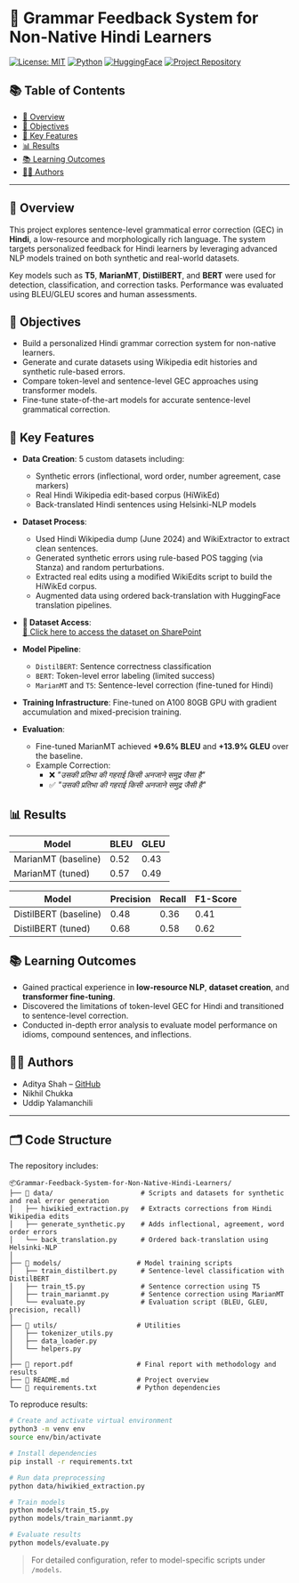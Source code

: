 # 📝 Grammar Feedback System for Non-Native Hindi Learners

[![License: MIT](https://img.shields.io/badge/License-MIT-green.svg)](LICENSE)
[![Python](https://img.shields.io/badge/Python-3.10+-blue.svg)](https://www.python.org/)
[![HuggingFace](https://img.shields.io/badge/HuggingFace-Transformers-yellow)](https://huggingface.co/transformers/)
[![Project Repository](https://img.shields.io/badge/GitHub-Project-blue)](https://github.com/aditya-sudo/Grammar-Feedback-System-for-Non-Native-Hindi-Learners)

## 📚 Table of Contents

- [📌 Overview](#-overview)
- [🎯 Objectives](#-objectives)
- [🧠 Key Features](#-key-features)
- [📊 Results](#-results)
- [📚 Learning Outcomes](#-learning-outcomes)
- [👨‍💻 Authors](#-authors)

---

## 📌 Overview

This project explores sentence-level grammatical error correction (GEC) in **Hindi**, a low-resource and morphologically rich language. The system targets personalized feedback for Hindi learners by leveraging advanced NLP models trained on both synthetic and real-world datasets.

Key models such as **T5**, **MarianMT**, **DistilBERT**, and **BERT** were used for detection, classification, and correction tasks. Performance was evaluated using BLEU/GLEU scores and human assessments.

## 🎯 Objectives

- Build a personalized Hindi grammar correction system for non-native learners.
- Generate and curate datasets using Wikipedia edit histories and synthetic rule-based errors.
- Compare token-level and sentence-level GEC approaches using transformer models.
- Fine-tune state-of-the-art models for accurate sentence-level grammatical correction.

## 🧠 Key Features

- **Data Creation**: 5 custom datasets including:
  - Synthetic errors (inflectional, word order, number agreement, case markers)
  - Real Hindi Wikipedia edit-based corpus (HiWikEd)
  - Back-translated Hindi sentences using Helsinki-NLP models

- **Dataset Process**:
  - Used Hindi Wikipedia dump (June 2024) and WikiExtractor to extract clean sentences.
  - Generated synthetic errors using rule-based POS tagging (via Stanza) and random perturbations.
  - Extracted real edits using a modified WikiEdits script to build the HiWikEd corpus.
  - Augmented data using ordered back-translation with HuggingFace translation pipelines.

- **🔗 Dataset Access**:  
  [📂 Click here to access the dataset on SharePoint](https://gmuedu-my.sharepoint.com/:f:/g/personal/uyalaman_gmu_edu/El9MKJSpVBtGutpSgO0OHxAB6IN_FFDzzj_mI7uipYpyLQ?e=dHs31D)

- **Model Pipeline**:
  - `DistilBERT`: Sentence correctness classification
  - `BERT`: Token-level error labeling (limited success)
  - `MarianMT` and `T5`: Sentence-level correction (fine-tuned for Hindi)

- **Training Infrastructure**: Fine-tuned on A100 80GB GPU with gradient accumulation and mixed-precision training.

- **Evaluation**:
  - Fine-tuned MarianMT achieved **+9.6% BLEU** and **+13.9% GLEU** over the baseline.
  - Example Correction:
    - ❌ *"उसकी प्रतिभा की गहराई किसी अनजाने समुद्र जैसा है"*
    - ✅ *"उसकी प्रतिभा की गहराई किसी अनजाने समुद्र जैसी है"*

## 📊 Results

| Model               | BLEU | GLEU |
|--------------------|------|------|
| MarianMT (baseline)| 0.52 | 0.43 |
| MarianMT (tuned)   | 0.57 | 0.49 |

| Model               | Precision | Recall | F1-Score |
|--------------------|-----------|--------|----------|
| DistilBERT (baseline) | 0.48   | 0.36   | 0.41     |
| DistilBERT (tuned)    | 0.68   | 0.58   | 0.62     |

## 📚 Learning Outcomes

- Gained practical experience in **low-resource NLP**, **dataset creation**, and **transformer fine-tuning**.
- Discovered the limitations of token-level GEC for Hindi and transitioned to sentence-level correction.
- Conducted in-depth error analysis to evaluate model performance on idioms, compound sentences, and inflections.

## 👨‍💻 Authors

- Aditya Shah – [GitHub](https://github.com/aditya-sudo)
- Nikhil Chukka
- Uddip Yalamanchili

---

## 🗂️ Code Structure

The repository includes:

```
📦Grammar-Feedback-System-for-Non-Native-Hindi-Learners/
├── 📁 data/                      # Scripts and datasets for synthetic and real error generation
│   ├── hiwikied_extraction.py   # Extracts corrections from Hindi Wikipedia edits
│   ├── generate_synthetic.py    # Adds inflectional, agreement, word order errors
│   └── back_translation.py      # Ordered back-translation using Helsinki-NLP
│
├── 📁 models/                   # Model training scripts
│   ├── train_distilbert.py      # Sentence-level classification with DistilBERT
│   ├── train_t5.py              # Sentence correction using T5
│   ├── train_marianmt.py        # Sentence correction using MarianMT
│   └── evaluate.py              # Evaluation script (BLEU, GLEU, precision, recall)
│
├── 📁 utils/                    # Utilities
│   ├── tokenizer_utils.py
│   ├── data_loader.py
│   └── helpers.py
│
├── 📄 report.pdf                # Final report with methodology and results
├── 📄 README.md                 # Project overview
└── 📄 requirements.txt          # Python dependencies
```

To reproduce results:

```bash
# Create and activate virtual environment
python3 -m venv env
source env/bin/activate

# Install dependencies
pip install -r requirements.txt

# Run data preprocessing
python data/hiwikied_extraction.py

# Train models
python models/train_t5.py
python models/train_marianmt.py

# Evaluate results
python models/evaluate.py
```

> For detailed configuration, refer to model-specific scripts under `/models`.

